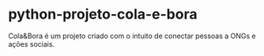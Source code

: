 # python-projeto-cola-e-bora
Cola&amp;Bora é um projeto criado com o intuito de conectar pessoas a ONGs e ações sociais.
